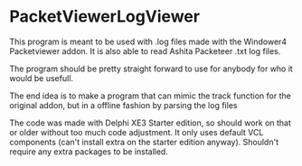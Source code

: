 # PacketViewerLogViewer

This program is meant to be used with .log files made with the Windower4 Packetviewer addon.
It is also able to read Ashita Packeteer .txt log files.

The program should be pretty straight forward to use for anybody for who it would be usefull.

The end idea is to make a program that can mimic the track function for the original addon, but in a offline fashion by parsing the log files

The code was made with Delphi XE3 Starter edition, so should work on that or older without too much code adjustment.
It only uses default VCL components (can't install extra on the starter edition anyway). Shouldn't require any extra packages to be installed.
